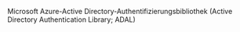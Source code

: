 Microsoft Azure-Active Directory-Authentifizierungsbibliothek (Active Directory Authentication Library; ADAL)
